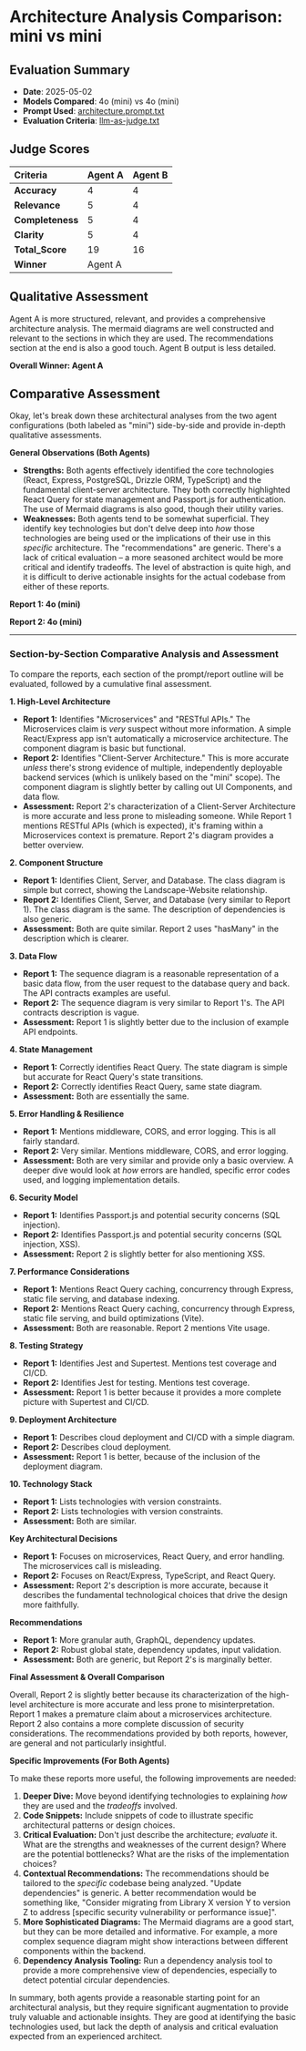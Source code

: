 # Architecture Analysis Comparison: mini vs mini

## Evaluation Summary
- **Date**: 2025-05-02
- **Models Compared**: 4o (mini) vs 4o (mini)
- **Prompt Used**: [architecture.prompt.txt](../prompts/architecture.prompt.txt)
- **Evaluation Criteria**: [llm-as-judge.txt](../prompts/llm-as-judge.txt)

## Judge Scores

| Criteria | Agent A | Agent B |
|:--------|:--------|:--------|
| **Accuracy** | 4 | 4 |
| **Relevance** | 5 | 4 |
| **Completeness** | 5 | 4 |
| **Clarity** | 5 | 4 |
| **Total_Score** | 19 | 16 |
| **Winner** | Agent A |

## Qualitative Assessment

Agent A is more structured, relevant, and provides a comprehensive architecture analysis. The mermaid diagrams are well constructed and relevant to the sections in which they are used. The recommendations section at the end is also a good touch. Agent B output is less detailed.


**Overall Winner: Agent A**

## Comparative Assessment

Okay, let's break down these architectural analyses from the two agent configurations (both labeled as "mini") side-by-side and provide in-depth qualitative assessments.

**General Observations (Both Agents)**

*   **Strengths:** Both agents effectively identified the core technologies (React, Express, PostgreSQL, Drizzle ORM, TypeScript) and the fundamental client-server architecture. They both correctly highlighted React Query for state management and Passport.js for authentication. The use of Mermaid diagrams is also good, though their utility varies.
*   **Weaknesses:** Both agents tend to be somewhat superficial.  They identify key technologies but don't delve deep into *how* those technologies are being used or the implications of their use in this *specific* architecture.  The "recommendations" are generic.  There's a lack of critical evaluation – a more seasoned architect would be more critical and identify tradeoffs. The level of abstraction is quite high, and it is difficult to derive actionable insights for the actual codebase from either of these reports.

**Report 1: 4o (mini)**

**Report 2: 4o (mini)**

---

### Section-by-Section Comparative Analysis and Assessment

To compare the reports, each section of the prompt/report outline will be evaluated, followed by a cumulative final assessment.

**1. High-Level Architecture**

*   **Report 1:** Identifies "Microservices" and "RESTful APIs."  The Microservices claim is *very* suspect without more information.  A simple React/Express app isn't automatically a microservice architecture.  The component diagram is basic but functional.
*   **Report 2:** Identifies "Client-Server Architecture." This is more accurate *unless* there's strong evidence of multiple, independently deployable backend services (which is unlikely based on the "mini" scope). The component diagram is slightly better by calling out UI Components, and data flow.
*   **Assessment:** Report 2's characterization of a Client-Server Architecture is more accurate and less prone to misleading someone.  While Report 1 mentions RESTful APIs (which is expected), it's framing within a Microservices context is premature. Report 2's diagram provides a better overview.

**2. Component Structure**

*   **Report 1:** Identifies Client, Server, and Database.  The class diagram is simple but correct, showing the Landscape-Website relationship.
*   **Report 2:** Identifies Client, Server, and Database (very similar to Report 1).  The class diagram is the same. The description of dependencies is also generic.
*   **Assessment:** Both are quite similar. Report 2 uses "hasMany" in the description which is clearer.

**3. Data Flow**

*   **Report 1:** The sequence diagram is a reasonable representation of a basic data flow, from the user request to the database query and back.  The API contracts examples are useful.
*   **Report 2:** The sequence diagram is very similar to Report 1's. The API contracts description is vague.
*   **Assessment:** Report 1 is slightly better due to the inclusion of example API endpoints.

**4. State Management**

*   **Report 1:** Correctly identifies React Query. The state diagram is simple but accurate for React Query's state transitions.
*   **Report 2:** Correctly identifies React Query, same state diagram.
*   **Assessment:** Both are essentially the same.

**5. Error Handling & Resilience**

*   **Report 1:** Mentions middleware, CORS, and error logging.  This is all fairly standard.
*   **Report 2:** Very similar. Mentions middleware, CORS, and error logging.
*   **Assessment:** Both are very similar and provide only a basic overview.  A deeper dive would look at *how* errors are handled, specific error codes used, and logging implementation details.

**6. Security Model**

*   **Report 1:** Identifies Passport.js and potential security concerns (SQL injection).
*   **Report 2:** Identifies Passport.js and potential security concerns (SQL injection, XSS).
*   **Assessment:** Report 2 is slightly better for also mentioning XSS.

**7. Performance Considerations**

*   **Report 1:** Mentions React Query caching, concurrency through Express, static file serving, and database indexing.
*   **Report 2:** Mentions React Query caching, concurrency through Express, static file serving, and build optimizations (Vite).
*   **Assessment:** Both are reasonable. Report 2 mentions Vite usage.

**8. Testing Strategy**

*   **Report 1:** Identifies Jest and Supertest. Mentions test coverage and CI/CD.
*   **Report 2:** Identifies Jest for testing. Mentions test coverage.
*   **Assessment:** Report 1 is better because it provides a more complete picture with Supertest and CI/CD.

**9. Deployment Architecture**

*   **Report 1:** Describes cloud deployment and CI/CD with a simple diagram.
*   **Report 2:** Describes cloud deployment.
*   **Assessment:** Report 1 is better, because of the inclusion of the deployment diagram.

**10. Technology Stack**

*   **Report 1:** Lists technologies with version constraints.
*   **Report 2:** Lists technologies with version constraints.
*   **Assessment:** Both are similar.

**Key Architectural Decisions**

*   **Report 1:** Focuses on microservices, React Query, and error handling. The microservices call is misleading.
*   **Report 2:** Focuses on React/Express, TypeScript, and React Query.
*   **Assessment:** Report 2's description is more accurate, because it describes the fundamental technological choices that drive the design more faithfully.

**Recommendations**

*   **Report 1:** More granular auth, GraphQL, dependency updates.
*   **Report 2:** Robust global state, dependency updates, input validation.
*   **Assessment:** Both are generic, but Report 2's is marginally better.

**Final Assessment & Overall Comparison**

Overall, Report 2 is slightly better because its characterization of the high-level architecture is more accurate and less prone to misinterpretation. Report 1 makes a premature claim about a microservices architecture. Report 2 also contains a more complete discussion of security considerations. The recommendations provided by both reports, however, are general and not particularly insightful.

**Specific Improvements (For Both Agents)**

To make these reports more useful, the following improvements are needed:

1.  **Deeper Dive:** Move beyond identifying technologies to explaining *how* they are used and the *tradeoffs* involved.
2.  **Code Snippets:** Include snippets of code to illustrate specific architectural patterns or design choices.
3.  **Critical Evaluation:**  Don't just describe the architecture; *evaluate* it.  What are the strengths and weaknesses of the current design?  Where are the potential bottlenecks? What are the risks of the implementation choices?
4.  **Contextual Recommendations:**  The recommendations should be tailored to the *specific* codebase being analyzed.  "Update dependencies" is generic. A better recommendation would be something like, "Consider migrating from Library X version Y to version Z to address [specific security vulnerability or performance issue]".
5.  **More Sophisticated Diagrams:**  The Mermaid diagrams are a good start, but they can be more detailed and informative.  For example, a more complex sequence diagram might show interactions between different components within the backend.
6.  **Dependency Analysis Tooling:**  Run a dependency analysis tool to provide a more comprehensive view of dependencies, especially to detect potential circular dependencies.

In summary, both agents provide a reasonable starting point for an architectural analysis, but they require significant augmentation to provide truly valuable and actionable insights. They are good at identifying the basic technologies used, but lack the depth of analysis and critical evaluation expected from an experienced architect.
